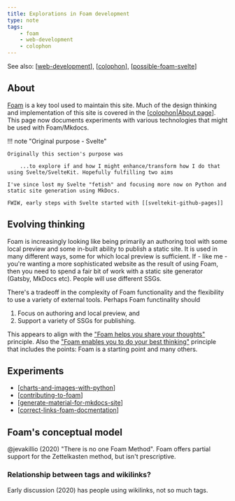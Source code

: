```yaml
---
title: Explorations in Foam development
type: note
tags:
    - foam
    - web-development
    - colophon
---
```


See also: [[web-development]], [[colophon]], [[possible-foam-svelte]]

## About

[Foam](https://foambubble.github.io/foam/) is a key tool used to maintain this site. Much of the design thinking and implementation of this site is covered in the [[colophon|About page]]. This page now documents experiments with various technologies that might be used with Foam/Mkdocs.

!!! note "Original purpose - Svelte" 

    Originally this section's purpose was 
    
        ...to explore if and how I might enhance/transform how I do that using Svelte/SvelteKit. Hopefully fulfilling two aims

    I've since lost my Svelte "fetish" and focusing more now on Python and static site generation using MkDocs.

    FWIW, early steps with Svelte started with [[sveltekit-github-pages]]

## Evolving thinking

Foam is increasingly looking like being primarily an authoring tool with some local preview and some in-built ability to publish a static site. It is used in many different ways, some for which local preview is sufficient. If - like me - you're wanting a more sophisticated website as the result of using Foam, then you need to spend a fair bit of work with a static site generator (Gatsby, MkDocs etc). People will use different SSGs.

There's a tradeoff in the complexity of Foam functionality and the flexibility to use a variety of external tools. Perhaps Foam functinality should

1. Focus on authoring and local preview, and
2. Support a variety of SSGs for publishing.

This appears to align with the ["Foam helps you share your thoughts"](https://foambubble.github.io/foam/principles#foam-helps-you-share-your-thoughts-with-the-world) principle. Also the ["Foam enables you to do your best thinking"](https://foambubble.github.io/foam/principles#foam-enables-you-to-do-your-best-thinking) principle that includes the points: Foam is a starting point and many others.

## Experiments

- [[charts-and-images-with-python]]
- [[contributing-to-foam]]
- [[generate-material-for-mkdocs-site]]
- [[correct-links-foam-docmentation]]

## Foam's conceptual model

@jevakillio (2020) "There is no one Foam Method". Foam offers partial support for the Zettelkasten method, but isn't prescriptive.

### Relationship between tags and wikilinks?

Early discussion (2020) has people using wikilinks, not so much tags.

[//begin]: # "Autogenerated link references for markdown compatibility"
[web-development]: ../web-development "Web development"
[colophon]: ../../../colophon/colophon "About (Colophon)"
[possible-foam-svelte]: possible-foam-svelte "Possible ideas for a SvelteKit Foam site"
[colophon|About page]: ../../../colophon/colophon "About (Colophon)"
[charts-and-images-with-python]: charts-and-images-with-python "Charts and images with Python"
[contributing-to-foam]: contributing-to-foam "Contributing to Foam"
[generate-material-for-mkdocs-site]: generate-material-for-mkdocs-site "Generate material for MkDocs site"
[correct-links-foam-docmentation]: correct-links-foam-docmentation "Correct links to Foam documentation"
[//end]: # "Autogenerated link references"